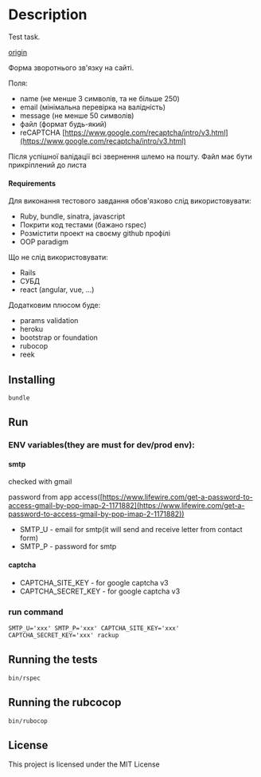 # Description

Test task.

[origin](https://github.com/galetahub/hire-ruby-developer#task-3)


Форма зворотнього зв'язку на сайті.

Поля:

-   name (не менше 3 символів, та не більше 250)
-   email (мінімальна перевірка на валідність)
-   message (не менше 50 символів)
-   файл (формат будь-який)
-   reCAPTCHA  [https://www.google.com/recaptcha/intro/v3.html](https://www.google.com/recaptcha/intro/v3.html)

Після успішної валідації всі звернення шлемо на пошту. Файл має бути прикріплений до листа
#### Requirements

Для виконання тестового завдання обов'язково слід використовувати:

-   Ruby, bundle, sinatra, javascript
-   Покрити код тестами (бажано rspec)
-   Розмістити проект на своєму github профілі
-   OOP paradigm

Що не слід використовувати:

-   Rails
-   СУБД
-   react (angular, vue, ...)

Додатковим плюсом буде:

-   params validation
-   heroku
-   bootstrap or foundation
-   rubocop
-   reek

## Installing

```
bundle
```
## Run
### ENV variables(they are must for dev/prod env):
#### smtp
  checked with gmail

  password from app access([https://www.lifewire.com/get-a-password-to-access-gmail-by-pop-imap-2-1171882](https://www.lifewire.com/get-a-password-to-access-gmail-by-pop-imap-2-1171882))

  - SMTP_U - email for smtp(it will send and receive letter from contact form)
  - SMTP_P - password for smtp

#### captcha
  - CAPTCHA_SITE_KEY - for google captcha v3
  - CAPTCHA_SECRET_KEY - for google captcha v3

### run command
```
SMTP_U='xxx' SMTP_P='xxx' CAPTCHA_SITE_KEY='xxx' CAPTCHA_SECRET_KEY='xxx' rackup
```
## Running the tests
```
bin/rspec
```
## Running the rubcocop
```
bin/rubocop
```

## License

This project is licensed under the MIT License
